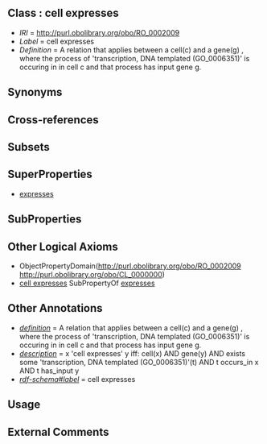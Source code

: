 
## Class : cell expresses

 * *IRI* = http://purl.obolibrary.org/obo/RO_0002009
 * *Label* = cell expresses
 * *Definition* = A relation that applies between a cell(c) and a gene(g) , where the process of 'transcription, DNA templated (GO_0006351)' is occuring in in cell c and that process has input gene g.

## Synonyms


## Cross-references


## Subsets


## SuperProperties

 * [expresses](../../RO/92/RO_0002292.md)

## SubProperties


## Other Logical Axioms

 * ObjectPropertyDomain(<http://purl.obolibrary.org/obo/RO_0002009> <http://purl.obolibrary.org/obo/CL_0000000>)
 * [cell expresses](../../RO/09/RO_0002009.md) SubPropertyOf [expresses](../../RO/92/RO_0002292.md)

## Other Annotations

 * *[definition](../../IAO/15/IAO_0000115.md)* = A relation that applies between a cell(c) and a gene(g) , where the process of 'transcription, DNA templated (GO_0006351)' is occuring in in cell c and that process has input gene g.
 * *[description](../../on/description.md)* = x 'cell expresses' y iff:
cell(x)
AND gene(y)
AND exists some 'transcription, DNA templated (GO_0006351)'(t)
AND t occurs_in x
AND t has_input y
 * *[rdf-schema#label](../../el/rdf-schema#label.md)* = cell expresses

## Usage


## External Comments


